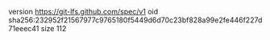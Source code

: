 version https://git-lfs.github.com/spec/v1
oid sha256:232952f21567977c9765180f5449d6d70c23bf828a99e2fe446f227d71eeec41
size 112
